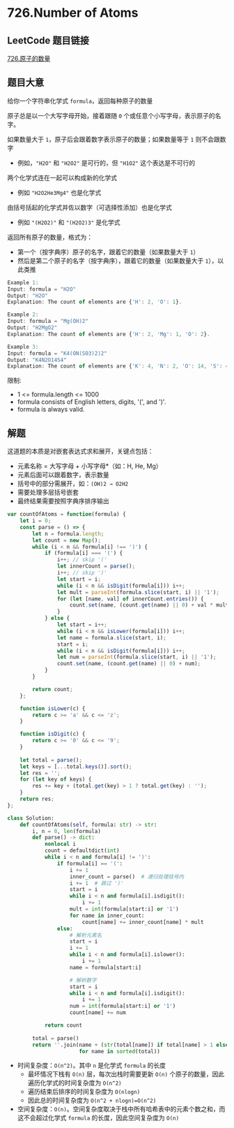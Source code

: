 # 726.Number of Atoms 

## LeetCode 题目链接

[726.原子的数量](https://leetcode.cn/problems/number-of-atoms/)

## 题目大意

给你一个字符串化学式 `formula`，返回每种原子的数量 

原子总是以一个大写字母开始，接着跟随 `0` 个或任意个小写字母，表示原子的名字。

如果数量大于 `1`，原子后会跟着数字表示原子的数量；如果数量等于 `1` 则不会跟数字
- 例如，`"H2O"` 和 `"H2O2"` 是可行的，但 `"H1O2"` 这个表达是不可行的
  
两个化学式连在一起可以构成新的化学式
- 例如 `"H2O2He3Mg4"` 也是化学式
  
由括号括起的化学式并佐以数字（可选择性添加）也是化学式
- 例如 `"(H2O2)"` 和 `"(H2O2)3"` 是化学式
  
返回所有原子的数量，格式为：
- 第一个（按字典序）原子的名字，跟着它的数量（如果数量大于 `1`）
- 然后是第二个原子的名字（按字典序），跟着它的数量（如果数量大于 `1`），以此类推

```js
Example 1:
Input: formula = "H2O"
Output: "H2O"
Explanation: The count of elements are {'H': 2, 'O': 1}.

Example 2:
Input: formula = "Mg(OH)2"
Output: "H2MgO2"
Explanation: The count of elements are {'H': 2, 'Mg': 1, 'O': 2}.

Example 3:
Input: formula = "K4(ON(SO3)2)2"
Output: "K4N2O14S4"
Explanation: The count of elements are {'K': 4, 'N': 2, 'O': 14, 'S': 4}.
```

限制:
- 1 <= formula.length <= 1000
- formula consists of English letters, digits, '(', and ')'.
- formula is always valid.

## 解题

这道题的本质是对嵌套表达式求和展开，关键点包括：
- 元素名称 = 大写字母 + 小写字母*（如：H, He, Mg）
- 元素后面可以跟着数字，表示数量
- 括号中的部分需展开，如：`(OH)2 → O2H2`
- 需要处理多层括号嵌套
- 最终结果需要按照字典序排序输出

```js
var countOfAtoms = function(formula) {
    let i = 0;
    const parse = () => {
        let n = formula.length;
        let count = new Map();
        while (i < n && formula[i] !== ')') {
            if (formula[i] === '(') {
                i++; // skip '('
                let innerCount = parse();
                i++; // skip ')'
                let start = i;
                while (i < n && isDigit(formula[i])) i++;
                let mult = parseInt(formula.slice(start, i) || '1');
                for (let [name, val] of innerCount.entries()) {
                    count.set(name, (count.get(name) || 0) + val * mult);
                }
            } else {
                let start = i++;
                while (i < n && isLower(formula[i])) i++;
                let name = formula.slice(start, i);
                start = i;
                while (i < n && isDigit(formula[i])) i++;
                let num = parseInt(formula.slice(start, i) || '1');
                count.set(name, (count.get(name) || 0) + num);
            }
        }

        return count;
    };

    function isLower(c) {
        return c >= 'a' && c <= 'z';
    }

    function isDigit(c) {
        return c >= '0' && c <= '9';
    }
    
    let total = parse();
    let keys = [...total.keys()].sort();
    let res = '';
    for (let key of keys) {
        res += key + (total.get(key) > 1 ? total.get(key) : '');
    }
    return res;
};
```
```python
class Solution:
    def countOfAtoms(self, formula: str) -> str:
        i, n = 0, len(formula)
        def parse() -> dict:
            nonlocal i
            count = defaultdict(int)
            while i < n and formula[i] != ')':
                if formula[i] == '(':
                    i += 1
                    inner_count = parse()  # 递归处理括号内
                    i += 1  # 跳过 ')'
                    start = i
                    while i < n and formula[i].isdigit():
                        i += 1
                    mult = int(formula[start:i] or '1')
                    for name in inner_count:
                        count[name] += inner_count[name] * mult
                else:
                    # 解析元素名
                    start = i
                    i += 1
                    while i < n and formula[i].islower():
                        i += 1
                    name = formula[start:i]

                    # 解析数字
                    start = i
                    while i < n and formula[i].isdigit():
                        i += 1
                    num = int(formula[start:i] or '1')
                    count[name] += num

            return count
            
        total = parse()
        return ''.join(name + (str(total[name]) if total[name] > 1 else '')
                       for name in sorted(total))
```

- 时间复杂度：`O(n^2)`。其中 `n` 是化学式 `formula` 的长度
  - 最坏情况下栈有 `O(n)` 层，每次出栈时需要更新 `O(n)` 个原子的数量，因此遍历化学式的时间复杂度为 `O(n^2)`
  - 遍历结束后排序的时间复杂度为 `O(nlogn)`
  - 因此总的时间复杂度为 `O(n^2 + nlogn)=O(n^2)`
- 空间复杂度：`O(n)`。空间复杂度取决于栈中所有哈希表中的元素个数之和，而这不会超过化学式 `formula` 的长度，因此空间复杂度为 `O(n)`

